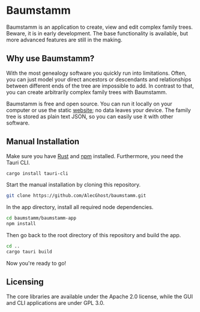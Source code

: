 # Baumstamm

Baumstamm is an application to create, view and edit complex family trees.
Beware, it is in early development.
The base functionality is available,
but more advanced features are still in the making.

## Why use Baumstamm?

With the most genealogy software you quickly run into limitations.
Often, you can just model your direct ancestors or descendants
and relationships between different ends of the tree are impossible to add.
In contrast to that, you can create arbitrarily complex family trees with Baumstamm.

Baumstamm is free and open source.
You can run it locally on your computer
or use the static [website](https://alecghost.github.io/baumstamm/);
no data leaves your device.
The family tree is stored as plain text JSON,
so you can easily use it with other software.

## Manual Installation

Make sure you have [Rust](https://rustup.rs/)
and [npm](https://docs.npmjs.com/downloading-and-installing-node-js-and-npm) installed.
Furthermore, you need the Tauri CLI.

```sh
cargo install tauri-cli
```

Start the manual installation by cloning this repository.

```sh
git clone https://github.com/AlecGhost/baumstamm.git
```

In the app directory, install all required node dependencies.

```sh
cd baumstamm/baumstamm-app
npm install
```

Then go back to the root directory of this repository and build the app.

```sh
cd ..
cargo tauri build
```

Now you're ready to go!

## Licensing

The core libraries are available under the Apache 2.0 license,
while the GUI and CLI applications are under GPL 3.0.
